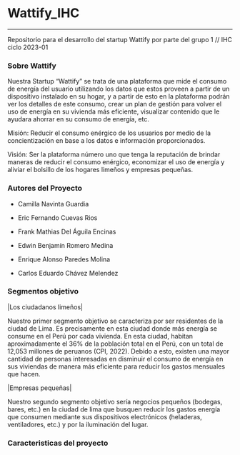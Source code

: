 # Wattify_IHC
------------------------------------------------------------------------------------------------------------
Repositorio para el desarrollo del startup Wattify por parte del grupo 1 // IHC ciclo 2023-01

### Sobre Wattify

Nuestra Startup “Wattify” se trata de una plataforma que mide el consumo de energía del usuario utilizando los datos que estos proveen a partir de un dispositivo instalado en su hogar, y a partir de esto en la plataforma podrán ver los detalles de este consumo, crear un plan de gestión para volver el uso de energía en su vivienda más eficiente, visualizar contenido que le ayudara ahorrar en su consumo de energía, etc. 

Misión: Reducir el consumo enérgico de los usuarios por medio de la concientización en base a los datos e información proporcionados. 

Visión: Ser la plataforma número uno que tenga la reputación de brindar maneras de reducir el consumo enérgico, economizar el uso de energía y aliviar el bolsillo de los hogares limeños y empresas pequeñas. 

### Autores del Proyecto

- Camilla Navinta Guardia

- Eric Fernando Cuevas Rios

- Frank Mathias Del Águila Encinas

- Edwin Benjamín Romero Medina

- Enrique Alonso Paredes Molina

- Carlos Eduardo Chávez Melendez

### Segmentos objetivo

|Los ciudadanos limeños|

Nuestro primer segmento objetivo se caracteriza por ser residentes de la ciudad de Lima. Es precisamente en esta ciudad donde más energía se consume en el Perú por cada vivienda. En esta ciudad, habitan aproximadamente el 36% de la población total en el Perú, con un total de 12,053 millones de peruanos (CPI, 2022). Debido a esto, existen una mayor cantidad de personas interesadas en disminuir el consumo de energía en sus viviendas de manera más eficiente para reducir los gastos mensuales que hacen. 


|Empresas pequeñas|

Nuestro segundo segmento objetivo sería negocios pequeños (bodegas, bares, etc.) en la ciudad de lima que busquen reducir los gastos energía que consumen mediante sus dispositivos electrónicos (heladeras, ventiladores, etc.) y por la iluminación del lugar. 


### Caracteristicas del proyecto
